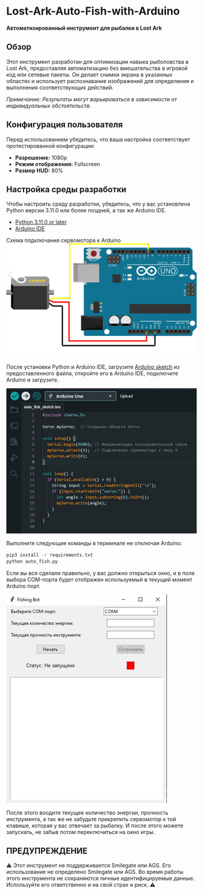 # Lost-Ark-Auto-Fish-with-Arduino

**Автоматизированный инструмент для рыбалки в Lost Ark**

## Обзор

Этот инструмент разработан для оптимизации навыка рыболовства в Lost Ark, предоставляя автоматизацию без вмешательства в игровой код или сетевые пакеты. Он делает снимки экрана в указанных областях и использует распознавание изображений для определения и выполнения соответствующих действий.

*Примечание: Результаты могут варьироваться в зависимости от индивидуальных обстоятельств.*

## Конфигурация пользователя

Перед использованием убедитесь, что ваша настройка соответствует протестированной конфигурации:

- **Разрешение:** 1080p
- **Режим отображения:** Fullscreen
- **Размер HUD:** 80%

## Настройка среды разработки

Чтобы настроить среду разработки, убедитесь, что у вас установлена Python версии 3.11.0 или более поздней, а так же Arduino IDE.

- [Python 3.11.0 or later](https://www.python.org/downloads/)
- [Arduino IDE](https://www.arduino.cc/en/software)

Схема плдключания сервомотора к Arduino
![servo scheme](https://github.com/Guns-lingers/Lost-Ark-Auto-Fish-with-Arduino/blob/main/ex23_servo_scheme.png)

После установки Python и Arduino IDE, загрузите [Arduino sketch](https://github.com/Guns-lingers/Lost-Ark-Auto-Fish-with-Arduino/blob/main/auto_fish_sketch.ino) из предоставленного файла, откройте его в Arduino IDE, подключите Arduino и загрузите.

![Upload sketch](https://github.com/Guns-lingers/Lost-Ark-Auto-Fish-with-Arduino/blob/main/Upload_sketch.jpg)

Выполните следующие команды в терминале не отключая Arduino:

```bash
pip3 install -r requirements.txt
python auto_fish.py
```

Если вы все сделали правильно, у вас должно открыться окно, и в поле выбора COM-порта будет отображен используемый в текущий момент Arduino порт.

![Auto fish UI](https://github.com/Guns-lingers/Lost-Ark-Auto-Fish-with-Arduino/blob/main/Auto_fish_UI.jpg)

После этого воодите текущее количество энергии, прочность инструмента, а так же не забудьте прикрепить сервомотор к той клавише, которая у вас отвечает за рыбалку. И после этого можете запускать, не забыв потом переключиться на окно игры.

## ПРЕДУПРЕЖДЕНИЕ

⚠️ Этот инструмент не поддерживается Smilegate или AGS. Его использование не определено Smilegate или AGS. Во время работы этого инструмента не сохраняются личные идентифицируемые данные. Используйте его ответственно и на свой страх и риск. ⚠️